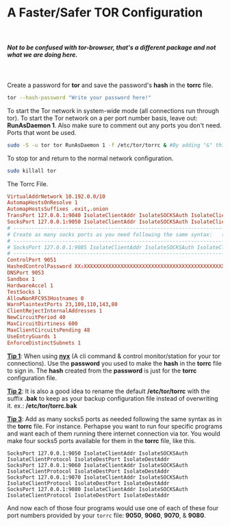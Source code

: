 <!-- markdownlint-disable -->
<h1>A Faster/Safer TOR Configuration</h1><br>

  <h5>Not to be confused with tor-browser, that's a different package and not what we are doing here.</h5><br>

 Create a password for **tor** and save the password's **hash** in the **torrc** file.

  ```bash
  tor --hash-password "Write your password here!"
  ```

To start the Tor network in system-wide mode (all connections run through tor).
To start the Tor network on a per port number basis, leave out: **RunAsDaemon 1**.
Also make sure to comment out any ports you don't need. Ports that wont be used.

  ```bash
  sudo -S -u tor tor RunAsDaemon 1 -f /etc/tor/torrc & #By adding "&" this will run in the background.
  ```

 To stop tor and return to the normal network configuration.

  ```bash
  sudo killall tor
  ```

 The Torrc File.

  ```conf
  VirtualAddrNetwork 10.192.0.0/10
  AutomapHostsOnResolve 1
  AutomapHostsSuffixes .exit,.onion
  TransPort 127.0.0.1:9040 IsolateClientAddr IsolateSOCKSAuth IsolateClientProtocol IsolateDestPort IsolateDestAddr
  SocksPort 127.0.0.1:9050 IsolateClientAddr IsolateSOCKSAuth IsolateClientProtocol IsolateDestPort IsolateDestAddr
  # ------------------------------------------------------------------------------------------------------------------
  # Create as many socks ports as you need following the same syntax:   (Example following port 9050 above)
  # ------------------------------------------------------------------------------------------------------------------
  # SocksPort 127.0.0.1:9085 IsolateClientAddr IsolateSOCKSAuth IsolateClientProtocol IsolateDestPort IsolateDestAddr
  # ------------------------------------------------------------------------------------------------------------------
  ControlPort 9051
  HashedControlPassword XX:XXXXXXXXXXXXXXXXXXXXXXXXXXXXXXXXXXXXXXXXXXXXXXXXXXXXXXXXXXXXXXX
  DNSPort 9053
  Sandbox 1
  HardwareAccel 1
  TestSocks 1
  AllowNonRFC953Hostnames 0
  WarnPlaintextPorts 23,109,110,143,80
  ClientRejectInternalAddresses 1
  NewCircuitPeriod 40
  MaxCircuitDirtiness 600
  MaxClientCircuitsPending 48
  UseEntryGuards 1
  EnforceDistinctSubnets 1
  ```

  <u><b>**Tip 1**</b></u>: When using <b><u>nyx</b></u> (A cli command & control monitor/station for your tor connections).
  Use the <b>password</b> you used to make the <b>hash</b> in the <b>torrc</b> file to sign in.
  The <b>hash</b> created from the <b>password</b> is just for the <b>torrc</b> configuration file.<br>

  <u><b>**Tip 2**</b></u>: It is also a good idea to rename the default <b>/etc/tor/torrc</b> with the suffix <b>.bak</b> to keep as your backup configuration file instead of overwriting it. ex.: <b>/etc/tor/torrc.bak</b>

  <u><b>**Tip 3**</b></u>: Add as many socks5 ports as needed following the same syntax as in the <b>torrc</b> file.
  For instance. Perhapse you want to run four specific programs and want each of them running there internet connection via tor.
  You would make four socks5 ports available for them in the <b>torrc</b> file, like this.<br>

  ```
  SocksPort 127.0.0.1:9050 IsolateClientAddr IsolateSOCKSAuth IsolateClientProtocol IsolateDestPort IsolateDestAddr
  SocksPort 127.0.0.1:9060 IsolateClientAddr IsolateSOCKSAuth IsolateClientProtocol IsolateDestPort IsolateDestAddr
  SocksPort 127.0.0.1:9070 IsolateClientAddr IsolateSOCKSAuth IsolateClientProtocol IsolateDestPort IsolateDestAddr
  SocksPort 127.0.0.1:9080 IsolateClientAddr IsolateSOCKSAuth IsolateClientProtocol IsolateDestPort IsolateDestAddr
  ```

 And now each of those four programs would use one of each of these four port numbers provided by your `torrc` file: **9050**, **9060**, **9070**, & **9080**.

